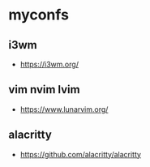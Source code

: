 # myconfs
## i3wm
- https://i3wm.org/

## vim nvim lvim
- https://www.lunarvim.org/

## alacritty
- https://github.com/alacritty/alacritty
